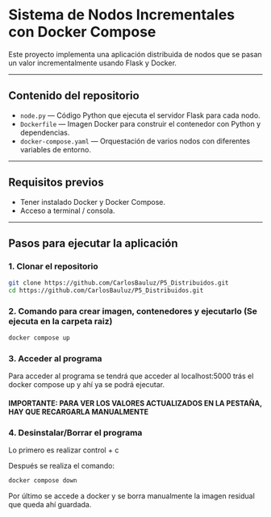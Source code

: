 # Sistema de Nodos Incrementales con Docker Compose

Este proyecto implementa una aplicación distribuida de nodos que se pasan un valor incrementalmente usando Flask y Docker.

---

## Contenido del repositorio

- `node.py` — Código Python que ejecuta el servidor Flask para cada nodo.
- `Dockerfile` — Imagen Docker para construir el contenedor con Python y dependencias.
- `docker-compose.yaml` — Orquestación de varios nodos con diferentes variables de entorno.

---

## Requisitos previos

- Tener instalado Docker y Docker Compose.
- Acceso a terminal / consola.

---

## Pasos para ejecutar la aplicación

### 1. Clonar el repositorio 

```bash
git clone https://github.com/CarlosBauluz/P5_Distribuidos.git
cd https://github.com/CarlosBauluz/P5_Distribuidos.git
```
### 2. Comando para crear imagen, contenedores y ejecutarlo (Se ejecuta en la carpeta raiz)

```bash
docker compose up
```
### 3. Acceder al programa

Para acceder al programa se tendrá que acceder al localhost:5000 trás el docker compose up y ahí ya se podrá ejecutar.
#### IMPORTANTE: PARA VER LOS VALORES ACTUALIZADOS EN LA PESTAÑA, HAY QUE RECARGARLA MANUALMENTE

### 4. Desinstalar/Borrar el programa

Lo primero es realizar control + c

Después se realiza el comando: 

```bash
docker compose down
```
Por último se accede a docker y se borra manualmente la imagen residual que queda ahí guardada.
